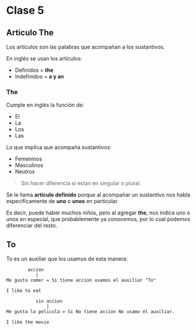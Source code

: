 # Clase 5

## Articulo The

Los artículos son las palabras que acompañan a los sustantivos.

En inglés se usan los artículos:
- Definidos = **the**
- Indefinidos = **a y an**


### The

Cumple en inglés la función de:
- El
- La
- Los
- Las

Lo que implica que acompaña sustantivos:
- Femeninos
- Masculinos
- Neutros

> Sin hacer diferencia si estan en singular o plural.

Se le llama **artículo definido** porque al acompañar un sustantivo nos habla
especificamente de **uno** o **unos** en particular.

Es decir, puede haber muchos niños, pero al agregar **the**, nos indica uno o
unos en especial, que probablemente ya conocemos, por lo cual podemos
diferenciar del resto.


## To

To es un auxiliar que los usamos de esta manera:

```
        accion
           |
Me gusta comer = Si tiene accion usamos el auxiliar "To"

I like to eat
```
```
           sin accion
               |
Me gusta la pelicula = Si No tiene accion No usamo el auxiliar.

I like the movie
```


